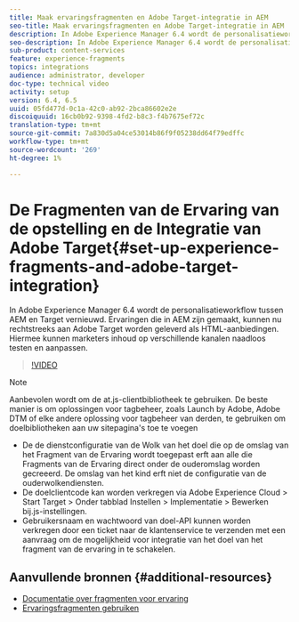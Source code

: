 ```yaml
---
title: Maak ervaringsfragmenten en Adobe Target-integratie in AEM
seo-title: Maak ervaringsfragmenten en Adobe Target-integratie in AEM
description: In Adobe Experience Manager 6.4 wordt de personalisatieworkflow tussen AEM en Target vernieuwd. Ervaringen die in AEM zijn gemaakt, kunnen nu rechtstreeks aan Adobe Target worden geleverd als HTML-aanbiedingen. Hiermee kunnen marketers inhoud op verschillende kanalen naadloos testen en aanpassen.
seo-description: In Adobe Experience Manager 6.4 wordt de personalisatieworkflow tussen AEM en Target vernieuwd. Ervaringen die in AEM zijn gemaakt, kunnen nu rechtstreeks aan Adobe Target worden geleverd als HTML-aanbiedingen. Hiermee kunnen marketers inhoud op verschillende kanalen naadloos testen en aanpassen.
sub-product: content-services
feature: experience-fragments
topics: integrations
audience: administrator, developer
doc-type: technical video
activity: setup
version: 6.4, 6.5
uuid: 05fd477d-0c1a-42c0-ab92-2bca86602e2e
discoiquuid: 16cb0b92-9398-4fd2-b8c3-f4b7675ef72c
translation-type: tm+mt
source-git-commit: 7a830d5a04ce53014b86f9f05238dd64f79edffc
workflow-type: tm+mt
source-wordcount: '269'
ht-degree: 1%

---
```



# De Fragmenten van de Ervaring van de opstelling en de Integratie van Adobe Target{#set-up-experience-fragments-and-adobe-target-integration}

In Adobe Experience Manager 6.4 wordt de personalisatieworkflow tussen AEM en Target vernieuwd. Ervaringen die in AEM zijn gemaakt, kunnen nu rechtstreeks aan Adobe Target worden geleverd als HTML-aanbiedingen. Hiermee kunnen marketers inhoud op verschillende kanalen naadloos testen en aanpassen.

>[!VIDEO](https://video.tv.adobe.com/v/22380/?quality=9&learn=on)

>[!NOTE]
>
>Aanbevolen wordt om de at.js-clientbibliotheek te gebruiken. De beste manier is om oplossingen voor tagbeheer, zoals Launch by Adobe, Adobe DTM of elke andere oplossing voor tagbeheer van derden, te gebruiken om doelbibliotheken aan uw sitepagina&#39;s toe te voegen

* De de dienstconfiguratie van de Wolk van het doel die op de omslag van het Fragment van de Ervaring wordt toegepast erft aan alle die Fragments van de Ervaring direct onder de ouderomslag worden gecreeerd. De omslag van het kind erft niet de configuratie van de ouderwolkendiensten.
* De doelclientcode kan worden verkregen via Adobe Experience Cloud > Start Target > Onder tabblad Instellen > Implementatie > Bewerken bij.js-instellingen.
* Gebruikersnaam en wachtwoord van doel-API kunnen worden verkregen door een ticket naar de klantenservice te verzenden met een aanvraag om de mogelijkheid voor integratie van het doel van het fragment van de ervaring in te schakelen.

## Aanvullende bronnen {#additional-resources}

* [Documentatie over fragmenten voor ervaring](https://helpx.adobe.com/experience-manager/6-5/sites/authoring/using/experience-fragments.html)
* [Ervaringsfragmenten gebruiken](/help/sites/experience-fragments/experience-fragments-feature-video-use.md)
